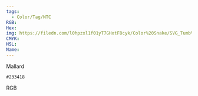 ```yaml
---
tags:
  - Color/Tag/NTC
RGB:
Hex:
img: https://filedn.com/l0hpzxl1f01yT7GHxtF8cyk/Color%20Snake/SVG_Tumb%20Mass%20No%20Name/233418.svg
CMYK:
HSL:
Name:
---
```

Mallard
```palette
#233418
```
RGB
